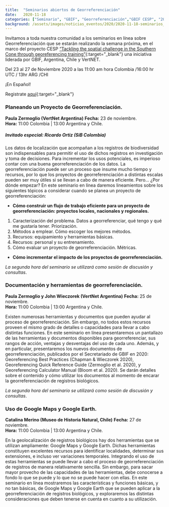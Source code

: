 ```yaml
---
title:  "Seminarios abiertos de Georreferenciación"
date:   2020-11-18
categories: ["Seminario", "GBIF", "Georreferenciación","GBIF CESP", "2020"]
background: /assets/images/noticias_eventos/2020/2020-11-18-seminarios_abiertos_de_georreferenciacion.jpg
---
```

Invitamos a toda nuestra comunidad a los seminarios en línea sobre Georreferenciación que se estarán realizando la semana próxima, en el marco del proyecto CESP [“Tackling the spatial challenge in the Southern Cone through georeferencing training”](https://www.gbif.org/project/65NXZ9iEW2vkaZm6ZjF6w4/tackling-the-spatial-challenge-in-the-southern-cone-through-georeferencing-training#about){:target="_blank"} una iniciativa liderada por GBIF, Argentina, Chile y VertNET.

Del 23 al 27 de Noviembre 2020 a las 11:00 am hora Colombia /16:00 hr UTC / 13hr ARG /CHI

¡En Español!

Registrate [aquí](https://tiny.cc/GeorefSemReg){:target="_blank"}

### Planeando un Proyecto de Georreferenciación. 

**Paula Zermoglio (VertNet Argentina)**
**Fecha:** 23 de noviembre.<br>
**Hora:** 11:00 Colombia | 13:00 Argentina y Chile.

##### Invitado especial: Ricardo Ortiz (SiB Colombia)

Los datos de localización que acompañan a los registros de biodiversidad son indispensables para permitir el uso de dichos registros en investigación y toma de decisiones. Para incrementar los usos potenciales, es imperioso contar con una buena georreferenciación de los datos. La georreferenciación puede ser un proceso que insume mucho tiempo y recursos, por lo que los proyectos de georreferenciación a distintas escalas pueden ser muy útiles si se llevan a cabo de manera eficiente. Pero… ¿Por dónde empezar? En este seminario en línea daremos lineamientos sobre los siguientes tópicos a considerar cuando se planea un proyecto de georreferenciación:

- **Cómo construir un flujo de trabajo eficiente para un proyecto de georreferenciación: proyectos locales, nacionales y regionales.**

1.	Caracterización del problema. Datos a georreferenciar, qué tengo y qué me gustaría tener. Priorización.
2.	Métodos a emplear. Cómo escoger los mejores métodos.
3.	Recursos: equipamiento y herramientas básicas.
4.	Recursos: personal y su entrenamiento.
5.	Cómo evaluar un proyecto de georreferenciación. Métricas.

- **Cómo incrementar el impacto de los proyectos de georreferenciación.**

*La segunda hora del seminario se utilizará como sesión de discusión y consultas*.

### Documentación y herramientas de georreferenciación. 

**Paula Zermoglio y John Wieczorek (VertNet Argentina)**
**Fecha:** 25 de noviembre.<br>
**Hora:** 11:00 Colombia | 13:00 Argentina y Chile.

Existen numerosas herramientas y documentos que pueden ayudar al proceso de georreferenciación. Sin embargo, no todos estos recursos proveen el mismo grado de detalles o capacidades para llevar a cabo distintas funciones. En este seminario en línea presentaremos un pantallazo de las herramientas y documentos disponibles para georreferenciar, sus rangos de acción, ventajas y desventajas del uso de cada uno. Además, y en particular, presentaremos los nuevos documentos de georreferenciación, publicados por el Secretariado de GBIF en 2020: Georeferencing Best Practices (Chapman & Wieczorek 2020), Georeferencing Quick Reference Guide (Zermoglio et al. 2020), y Georeferencing Calculator Manual (Bloom et al. 2020). Se darán detalles sobre el contenido y cómo utilizar los documentos al momento de encarar la georreferenciación de registros biológicos.

*La segunda hora del seminario se utilizará como sesión de discusión y consultas*.

### Uso de Google Maps y Google Earth. 

**Catalina Merino (Museo de Historia Natural, Chile)**
**Fecha:** 27 de noviembre.<br>
**Hora:** 11:00 Colombia | 13:00 Argentina y Chile.

En la geolocalización de registros biológicos hay dos herramientas que se utilizan ampliamente: Google Maps y Google Earth. Dichas herramientas constituyen excelentes recursos para identificar localidades, determinar sus extensiones, e incluso ver variaciones temporales. Integrando el uso de estas herramientas se puede llevar a cabo el proceso de georreferenciación de registros de manera relativamente sencilla. Sin embargo, para sacar mayor provecho de las capacidades de las herramientas, debe conocerse a fondo lo que se puede y lo que no se puede hacer con ellas. En este seminario en línea mostraremos las características y funciones básicas, y no tan básicas, de Google Maps y Google Earth que se pueden aplicar a la georreferenciación de registros biológicos, y exploraremos las distintas consideraciones que deben tenerse en cuenta en cuanto a su utilización.
